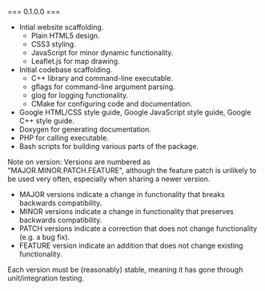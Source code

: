 
=== 0.1.0.0 ===

* Intial website scaffolding.
  - Plain HTML5 design.
  - CSS3 styling.
  - JavaScript for minor dynamic functionality.
  - Leaflet.js for map drawing.
* Initial codebase scaffolding.
  - C++ library and command-line executable.
  - gflags for command-line argument parsing.
  - glog for logging functionality.
  - CMake for configuring code and documentation.
* Google HTML/CSS style guide, Google JavaScript style guide, Google C++ style guide.
* Doxygen for generating documentation.
* PHP for calling executable.
* Bash scripts for building various parts of the package.

Note on version:
Versions are numbered as "MAJOR.MINOR.PATCH.FEATURE", although the feature patch is unlikely to be used very often, especially when sharing a newer version.
* MAJOR versions indicate a change in functionality that breaks backwards compatibility.
* MINOR versions indicate a change in functionality that preserves backwards compatibility.
* PATCH versions indicate a correction that does not change functionality (e.g. a bug fix).
* FEATURE version indicate an addition that does not change existing functionality.

Each version must be (reasonably) stable, meaning it has gone through unit/integration testing.



